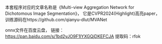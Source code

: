 本套程序对应的文章名称是《Multi-view Aggregation Network for Dichotomous Image Segmentation》，
它是CVPR2024(Highlight)高亮paper，训练源码在https://github.com/qianyu-dlut/MVANet

onnx文件在百度云盘，
链接：https://pan.baidu.com/s/1bd2yJO9F1lYXGQjDKEFCJA 
提取码：rfok
